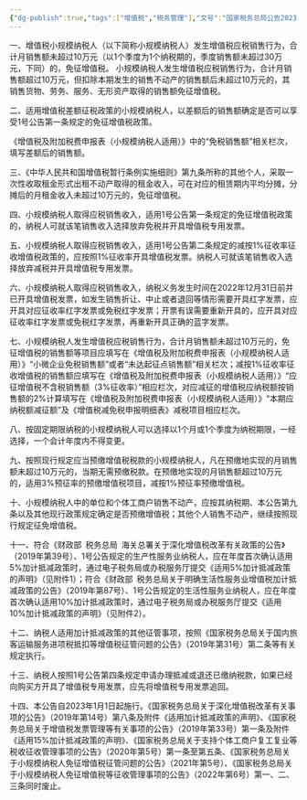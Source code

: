 ```yaml
---
{"dg-publish":true,"tags":["增值税","税务管理"],"文号":"国家税务总局公告2023年第1号","permalink":"/基础资料/参考文献/税收法律/增值税小规模纳税人减免增值税等政策有关征管事项/","dgPassFrontmatter":true,"noteIcon":""}
---
```




一、增值税小规模纳税人（以下简称小规模纳税人）发生增值税应税销售行为，合计月销售额未超过10万元（以1个季度为1个纳税期的，季度销售额未超过30万元，下同）的，免征增值税。
小规模纳税人发生增值税应税销售行为，合计月销售额超过10万元，但扣除本期发生的销售不动产的销售额后未超过10万元的，其销售货物、劳务、服务、无形资产取得的销售额免征增值税。

二、适用增值税差额征税政策的小规模纳税人，以差额后的销售额确定是否可以享受1号公告第一条规定的免征增值税政策。

《增值税及附加税费申报表（小规模纳税人适用）》中的“免税销售额”相关栏次，填写差额后的销售额。

三、《中华人民共和国增值税暂行条例实施细则》第九条所称的其他个人，采取一次性收取租金形式出租不动产取得的租金收入，可在对应的租赁期内平均分摊，分摊后的月租金收入未超过10万元的，免征增值税。

四、小规模纳税人取得应税销售收入，适用1号公告第一条规定的免征增值税政策的，纳税人可就该笔销售收入选择放弃免税并开具增值税专用发票。

五、小规模纳税人取得应税销售收入，适用1号公告第二条规定的减按1%征收率征收增值税政策的，应按照1%征收率开具增值税发票。纳税人可就该笔销售收入选择放弃减税并开具增值税专用发票。

六、小规模纳税人取得应税销售收入，纳税义务发生时间在2022年12月31日前并已开具增值税发票，如发生销售折让、中止或者退回等情形需要开具红字发票，应开具对应征收率红字发票或免税红字发票；开票有误需要重新开具的，应开具对应征收率红字发票或免税红字发票，再重新开具正确的蓝字发票。

七、小规模纳税人发生增值税应税销售行为，合计月销售额未超过10万元的，免征增值税的销售额等项目应填写在《增值税及附加税费申报表（小规模纳税人适用）》“小微企业免税销售额”或者“未达起征点销售额”相关栏次；减按1%征收率征收增值税的销售额应填写在《增值税及附加税费申报表（小规模纳税人适用）》“应征增值税不含税销售额（3%征收率）”相应栏次，对应减征的增值税应纳税额按销售额的2%计算填写在《增值税及附加税费申报表（小规模纳税人适用）》“本期应纳税额减征额”及《增值税减免税申报明细表》减税项目相应栏次。

八、按固定期限纳税的小规模纳税人可以选择以1个月或1个季度为纳税期限，一经选择，一个会计年度内不得变更。

九、按照现行规定应当预缴增值税税款的小规模纳税人，凡在预缴地实现的月销售额未超过10万元的，当期无需预缴税款。在预缴地实现的月销售额超过10万元的，适用3%预征率的预缴增值税项目，减按1%预征率预缴增值税。

十、小规模纳税人中的单位和个体工商户销售不动产，应按其纳税期、本公告第九条以及其他现行政策规定确定是否预缴增值税；其他个人销售不动产，继续按照现行规定征免增值税。

十一、符合《财政部 税务总局 海关总署关于深化增值税改革有关政策的公告》（2019年第39号）、1号公告规定的生产性服务业纳税人，应在年度首次确认适用5%加计抵减政策时，通过电子税务局或办税服务厅提交《适用5%加计抵减政策的声明》（见附件1）；符合《财政部 税务总局关于明确生活性服务业增值税加计抵减政策的公告》（2019年第87号）、1号公告规定的生活性服务业纳税人，应在年度首次确认适用10%加计抵减政策时，通过电子税务局或办税服务厅提交《适用10%加计抵减政策的声明》（见附件2）。

十二、纳税人适用加计抵减政策的其他征管事项，按照《国家税务总局关于国内旅客运输服务进项税抵扣等增值税征管问题的公告》（2019年第31号）第二条等有关规定执行。

十三、纳税人按照1号公告第四条规定申请办理抵减或退还已缴纳税款，如果已经向购买方开具了增值税专用发票，应先将增值税专用发票追回。

十四、本公告自2023年1月1日起施行。《国家税务总局关于深化增值税改革有关事项的公告》（2019年第14号）第八条及附件《适用加计抵减政策的声明》、《国家税务总局关于增值税发票管理等有关事项的公告》（2019年第33号）第一条及附件《适用15%加计抵减政策的声明》、《国家税务总局关于支持个体工商户复工复业等税收征收管理事项的公告》（2020年第5号）第一条至第五条、《国家税务总局关于小规模纳税人免征增值税征管问题的公告》（2021年第5号）、《国家税务总局关于小规模纳税人免征增值税等征收管理事项的公告》（2022年第6号）第一、二、三条同时废止。